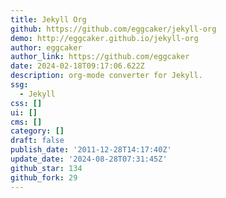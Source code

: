 ```yaml
---
title: Jekyll Org
github: https://github.com/eggcaker/jekyll-org
demo: http://eggcaker.github.io/jekyll-org
author: eggcaker
author_link: https://github.com/eggcaker
date: 2024-02-18T09:17:06.622Z
description: org-mode converter for Jekyll.
ssg:
  - Jekyll
css: []
ui: []
cms: []
category: []
draft: false
publish_date: '2011-12-28T14:17:40Z'
update_date: '2024-08-28T07:31:45Z'
github_star: 134
github_fork: 29
---
```

